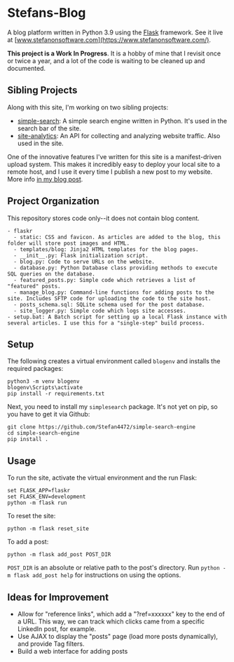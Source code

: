 # Stefans-Blog

A blog platform written in Python 3.9 using the [Flask](https://palletsprojects.com/p/flask/) framework. See it live at [www.stefanonsoftware.com](https://www.stefanonsoftware.com/).

**This project is a Work In Progress**. It is a hobby of mine that I revisit once or twice a year, and a lot of the code is waiting to be cleaned up and documented.

## Sibling Projects

Along with this site, I'm working on two sibling projects:
- [simple-search](https://github.com/Stefan4472/simple-search-engine): A simple search engine written in Python. It's used in the search bar of the site.
- [site-analytics](https://github.com/Stefan4472/site-analytics): An API for collecting and analyzing website traffic. Also used in the site.

One of the innovative features I've written for this site is a manifest-driven upload system. This makes it incredibly easy to deploy your local site to a remote host, and I use it every time I publish a new post to my website. More info [in my blog post](https://www.stefanonsoftware.com/post/remote-synchronization-of-a-blog-instance).

## Project Organization 
This repository stores code only--it does not contain blog content.
```
- flaskr
  - static: CSS and favicon. As articles are added to the blog, this folder will store post images and HTML.
  - templates/blog: Jinja2 HTML templates for the blog pages.
  - __init__.py: Flask initialization script.
  - blog.py: Code to serve URLs on the website.
  - database.py: Python Database class providing methods to execute SQL queries on the database.
  - featured_posts.py: Simple code which retrieves a list of "featured" posts. 
  - manage_blog.py: Command-line functions for adding posts to the site. Includes SFTP code for uploading the code to the site host.
  - posts_schema.sql: SQLite schema used for the post database.
  - site_logger.py: Simple code which logs site accesses.
- setup.bat: A Batch script for setting up a local Flask instance with several articles. I use this for a "single-step" build process.
```

## Setup
The following creates a virtual environment called `blogenv` and installs the required packages:
```
python3 -m venv blogenv
blogenv\Scripts\activate
pip install -r requirements.txt
```

Next, you need to install my `simplesearch` package. It's not yet on pip, so you have to get it via Github:
```
git clone https://github.com/Stefan4472/simple-search-engine
cd simple-search-engine
pip install .
```

## Usage
To run the site, activate the virtual environment and the run Flask:
```
set FLASK_APP=flaskr
set FLASK_ENV=development
python -m flask run
```

To reset the site:
```
python -m flask reset_site
```

To add a post:
```
python -m flask add_post POST_DIR
```
`POST_DIR` is an absolute or relative path to the post's directory.
Run ```python -m flask add_post help``` for instructions on using the options.

## Ideas for Improvement
- Allow for "reference links", which add a "?ref=xxxxxx" key to the end of a URL. This way, we can track which clicks came from a specific LinkedIn post, for example.
- Use AJAX to display the "posts" page (load more posts dynamically), and provide Tag filters.
- Build a web interface for adding posts